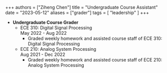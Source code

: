 +++
authors = ["Ziheng Chen"]
title = "Undergraduate Course Assistant"
date = "2023-05-12"
aliases = ["grader"]
tags = [
    "leadership"
]
+++
 
- **Undergraduate Course Grader**
    - ECE 310: Digital Signal Processing  
    May 2022 - Aug 2022
        - Graded weekly homework and assisted course staff of ECE 310: Digital Signal Processing
    - ECE 210: Analog System Processing  
    Aug 2021 - Dec 2022
        - Graded weekly homework and assisted course staff of ECE 210: Analog System Processing

